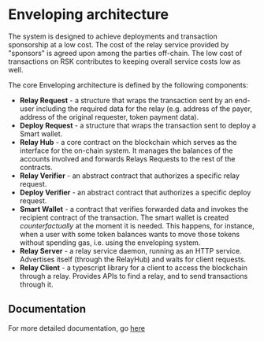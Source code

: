 # Enveloping architecture

The system is designed to achieve deployments and transaction sponsorship at a low cost. The cost of the relay service provided by "sponsors" is agreed upon among the parties off-chain. The low cost of transactions on RSK contributes to keeping overall service costs low as well.

The core Enveloping architecture is defined by the following components:

- **Relay Request** - a structure that wraps the transaction sent by an end-user including the required data for the relay (e.g. address of the payer, address of the original requester, token payment data).
- **Deploy Request** - a structure that wraps the transaction sent to deploy a Smart wallet.
- **Relay Hub** - a core contract on the blockchain which serves as the interface for the on-chain system. It manages the balances of the accounts involved and forwards Relays Requests to the rest of the contracts. 
- **Relay Verifier** - an abstract contract that authorizes a specific relay request.
- **Deploy Verifier** - an abstract contract that authorizes a specific deploy request.
- **Smart Wallet** - a contract that verifies forwarded data and invokes the recipient contract of the transaction.  The smart wallet is created *counterfactually* at the moment it is needed. This happens, for instance, when a user with some token balances wants to move those tokens without spending gas, i.e. using the enveloping system.
- **Relay Server** - a relay service daemon, running as an HTTP service.  Advertises itself (through the RelayHub) and waits for client requests.
- **Relay Client** - a typescript library for a client to access the blockchain through a relay. Provides APIs to find a relay, and to send transactions through it.


## Documentation
For more detailed documentation, go [here](https://docs.google.com/document/d/1kan8xUFYgjWNozBfpkopn35P9E6IuRjC-PNhwcrQLN4/edit)